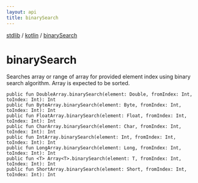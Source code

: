```yaml
---
layout: api
title: binarySearch
---
```

[stdlib](../index.md) / [kotlin](index.md) / [binarySearch](binarySearch.md)

# binarySearch
Searches array or range of array for provided element index using binary search algorithm. Array is expected to be sorted.
```
public fun DoubleArray.binarySearch(element: Double, fromIndex: Int, toIndex: Int): Int
public fun ByteArray.binarySearch(element: Byte, fromIndex: Int, toIndex: Int): Int
public fun FloatArray.binarySearch(element: Float, fromIndex: Int, toIndex: Int): Int
public fun CharArray.binarySearch(element: Char, fromIndex: Int, toIndex: Int): Int
public fun IntArray.binarySearch(element: Int, fromIndex: Int, toIndex: Int): Int
public fun LongArray.binarySearch(element: Long, fromIndex: Int, toIndex: Int): Int
public fun <T> Array<T>.binarySearch(element: T, fromIndex: Int, toIndex: Int): Int
public fun ShortArray.binarySearch(element: Short, fromIndex: Int, toIndex: Int): Int
```
